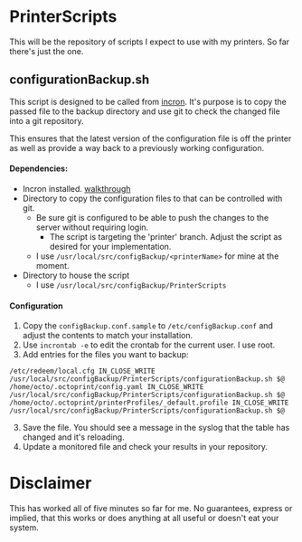 # PrinterScripts

This will be the repository of scripts I expect to use with my printers.  So far there's
just the one.

## configurationBackup.sh
This script is designed to be called from [incron](http://inotify.aiken.cz/?section=incron&page=about).
It's purpose is to copy the passed file to the backup directory and use git to check the
changed file into a git repository.  

This ensures that the latest version of the configuration file is off the printer as well 
as provide a way back to a previously working configuration.  

#### Dependencies:
* Incron installed.  [walkthrough](https://www.howtoforge.com/tutorial/trigger-commands-on-file-or-directory-changes-with-incron/)
* Directory to copy the configuration files to that can be controlled with git.
	* Be sure git is configured to be able to push the changes to the server without requiring login.
		* The script is targeting the 'printer' branch.  Adjust the script as desired for your implementation.
	* I use `/usr/local/src/configBackup/<printerName>` for mine at the moment.
* Directory to house the script
	* I use `/usr/local/src/configBackup/PrinterScripts`

#### Configuration
1. Copy the `configBackup.conf.sample` to `/etc/configBackup.conf` and adjust the contents to match your installation.
1. Use `incrontab -e` to edit the crontab for the current user.  I use root.
2. Add entries for the files you want to backup:
```
/etc/redeem/local.cfg IN_CLOSE_WRITE /usr/local/src/configBackup/PrinterScripts/configurationBackup.sh $@
/home/octo/.octoprint/config.yaml IN_CLOSE_WRITE /usr/local/src/configBackup/PrinterScripts/configurationBackup.sh $@
/home/octo/.octoprint/printerProfiles/_default.profile IN_CLOSE_WRITE /usr/local/src/configBackup/PrinterScripts/configurationBackup.sh $@
```
3. Save the file.  You should see a message in the syslog that the table has changed and it's reloading.
4. Update a monitored file and check your results in your repository.


# Disclaimer
This has worked all of five minutes so far for me.  No guarantees, express or implied, 
that this works or does anything at all useful or doesn't eat your system.